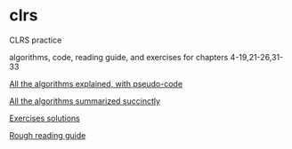 # clrs
CLRS practice

algorithms, code, reading guide, and exercises for chapters 4-19,21-26,31-33 

[All the algorithms explained, with pseudo-code](https://github.com/makslevental/clrs/blob/master/algorithms_sum/algorithms.pdf)

[All the algorithms summarized succinctly](https://github.com/makslevental/clrs/blob/master/algorithms_sum/sum_sum.pdf)

[Exercises solutions](https://github.com/makslevental/clrs/blob/master/exercises/exercises.pdf)

[Rough reading guide](https://github.com/makslevental/clrs/blob/master/reading_guide/summary.pdf)
